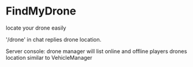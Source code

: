 # FindMyDrone
 locate your drone easily

 '/drone' in chat replies drone location. 

 Server console: drone manager will list online and offline players drones location similar to VehicleManager